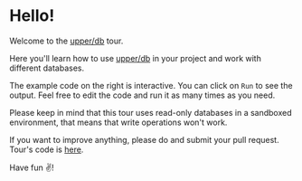 # Hello!

Welcome to the [upper/db][1] tour.

Here you'll learn how to use [upper/db][1] in your project and work with
different databases.

The example code on the right is interactive. You can click on `Run` to see the
output. Feel free to edit the code and run it as many times as you need.

Please keep in mind that this tour uses read-only databases in a sandboxed
environment, that means that write operations won't work.

If you want to improve anything, please do and submit your pull request. Tour's
code is [here](https://github.com/upper/tour).

Have fun ✌️!

[1]: https://upper.io/
